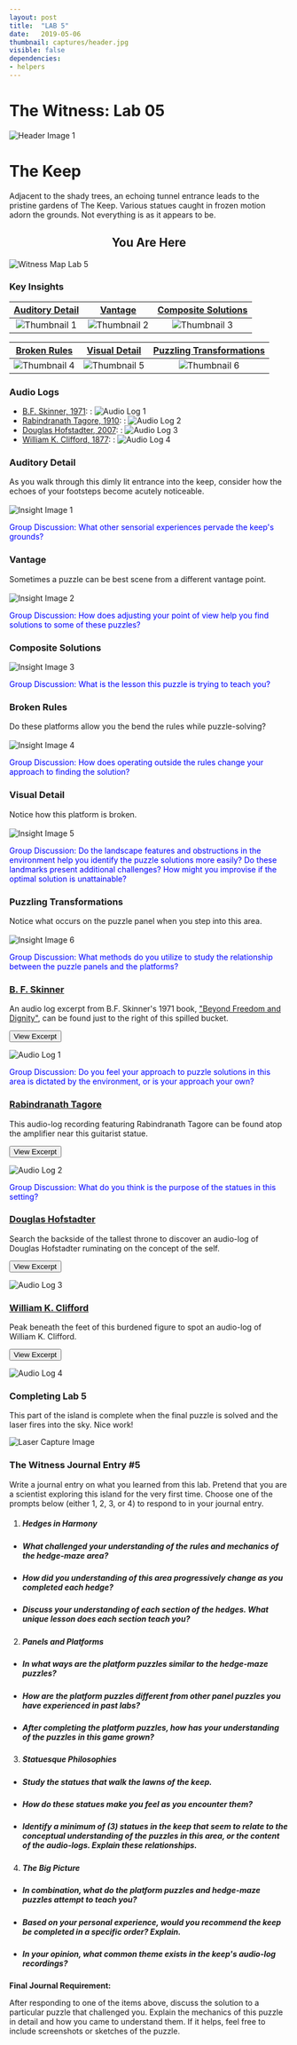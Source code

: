 ```yaml
---
layout: post
title:  "LAB 5"
date:   2019-05-06
thumbnail: captures/header.jpg
visible: false
dependencies:
- helpers
---
```


# **The Witness: Lab 05**

![Header Image 1](captures/header.jpg#header)
# The Keep

Adjacent to the shady trees, an echoing tunnel entrance leads to the pristine gardens of The Keep. Various statues caught in frozen motion adorn the grounds. Not everything is as it appears to be.

## <center>You Are Here</center>

![Witness Map Lab 5](captures/Witness_Map_Lab5.jpg#capture)

### Key Insights

| [Auditory Detail](#auditory-detail) | [Vantage](#vantage) | [Composite Solutions](#composite-solutions) |
|:-:|:-:|:-:|
|![Thumbnail 1](captures/insight_1.jpg#thumbnail)| ![Thumbnail 2](captures/insight_2.jpg#thumbnail)| ![Thumbnail 3](captures/insight_3.jpg#thumbnail)

| [Broken Rules](#broken-rules) | [Visual Detail](#visual-detail) | [Puzzling Transformations](#puzzling-transformations) |
|:-:|:-:|:-:|
|![Thumbnail 4](captures/insight_4.jpg#thumbnail)| ![Thumbnail 5](captures/insight_5.jpg#thumbnail)| ![Thumbnail 6](captures/insight_6.jpg#thumbnail)

### Audio Logs

- [B.F. Skinner, 1971](#b-f-skinner):
: ![Audio Log 1](captures/audio_log_1.jpg#audio_log)
- [Rabindranath Tagore, 1910](#rabindranath-tagore):
: ![Audio Log 2](captures/audio_log_2.jpg#audio_log)
- [Douglas Hofstadter, 2007](#douglas-hofstadter):
: ![Audio Log 3](captures/audio_log_3.jpg#audio_log)
- [William K. Clifford, 1877](#william-k-clifford):
: ![Audio Log 4](captures/audio_log_4.jpg#audio_log)

### Auditory Detail
As you walk through this dimly lit entrance into the keep, consider how the echoes of your footsteps become acutely noticeable.
<br><br>
![Insight Image 1](captures/insight_1.jpg#capture)

<span style="color: blue">Group Discussion: What other sensorial experiences pervade the keep's grounds?</span>

### Vantage
Sometimes a puzzle can be best scene from a different vantage point.
<br><br>
![Insight Image 2](captures/insight_2.jpg#capture)

<span style="color: blue">Group Discussion: How does adjusting your point of view help you find solutions to some of these puzzles?</span>

### Composite Solutions

![Insight Image 3](captures/insight_3.jpg#capture)

<span style="color: blue">Group Discussion: What is the lesson this puzzle is trying to teach you?</span>

### Broken Rules
Do these platforms allow you the bend the rules while puzzle-solving?
<br><br>
![Insight Image 4](captures/insight_4.jpg#capture)

<span style="color: blue">Group Discussion: How does operating outside the rules change your approach to finding the solution?</span>

### Visual Detail
Notice how this platform is broken.
<br><br>
![Insight Image 5](captures/insight_5.jpg#capture)

<span style="color: blue">Group Discussion: Do the landscape features and obstructions in the environment help you identify the puzzle solutions more easily? Do these landmarks present additional challenges? How might you improvise if the optimal solution is unattainable?</span>

### Puzzling Transformations
Notice what occurs on the puzzle panel when you step into this area.
<br><br>
![Insight Image 6](captures/insight_6.jpg#capture)

<span style="color: blue">Group Discussion: What methods do you utilize to study the relationship between the puzzle panels and the platforms?</span>

### [B. F. Skinner](https://psychology.fas.harvard.edu/people/b-f-skinner)

An audio log excerpt from B.F. Skinner's 1971 book, ["Beyond Freedom and Dignity"](https://selfdefinition.org/psychology/BF-Skinner-Beyond-Freedom-&-Dignity-1971.pdf), can be found just to the right of this spilled bucket.

<button onclick="collapseExcerpt1()">View Excerpt</button>

<div id="excerpt1" style="display:none">
"In the traditional view a person is free.
He is autonomous in the sense that his behavior is uncaused...

That view, together with its associated practices,
must be re-examined when a scientific analysis

reveals unexpected controlling relations
between behavior and environment....

By questioning the control exercised by autonomous man
and demonstrating the control exercised by the environment,

a science of behavior also seems to question dignity or worth.

A person is responsible for his behavior,
not only in the sense that he may be
justly blamed or punished when he behaves badly,

but also in the sense that he is to be given credit
and admired for his achievements.

A scientific analysis shifts the credit as well as the blame
to the environment,
and traditional practices can then no longer be justified.

These are sweeping changes,
and those who are committed to traditional theories and practices
naturally resist them....

As the emphasis shifts to the environment,
the individual seems to be exposed
to a new kind of danger.

Who is to construct the controlling environment
and to what end?

Autonomous man presumably controls himself
in accordance with a built-in set of values;
and will it be good for those he controls?

Answers to questions of this sort are said, of course,
to call for value judgements."
<br>---<br>
B.F. Skinner, 1971
</div>

![Audio Log 1](captures/audio_log_1.jpg#capture)

<span style="color: blue">Group Discussion: Do you feel your approach to puzzle solutions in this area is dictated by the environment, or is your approach your own?</span>

### [Rabindranath Tagore](https://www.nobelprize.org/prizes/literature/1913/tagore/biographical/)

This audio-log recording featuring Rabindranath Tagore can be found atop the amplifier near this guitarist statue.

<button onclick="collapseExcerpt2()">View Excerpt</button>

<div id="excerpt2" style="display:none">

I boasted among men that I had known you.

They see your pictures in all works of mine.
They come and ask me, "Who is he?"

I know not how to answer them.
I say, "Indeed, I cannot tell."

They blame me and they go away in scorn.
And you sit there smiling.

I put my tales of you into lasting songs.
The secret gushes out from my heart.

They come and ask me,
"Tell me all your meanings."

I know not how to answer them.
I say, "Ah, who knows what they mean!"

They smile and go away in utter scorn.
And you sit there smiling.
<br>---<br>
Rabindranath Tagore, 1910
</div>

![Audio Log 2](captures/audio_log_2.jpg#capture)

<span style="color: blue">Group Discussion: What do you think is the purpose of the statues in this setting?</span>

### [Douglas Hofstadter](https://en.wikipedia.org/wiki/Douglas_Hofstadter)

Search the backside of the tallest throne to discover an audio-log of Douglas Hofstadter ruminating on the concept of the self.

<button onclick="collapseExcerpt3()">View Excerpt</button>

<div id="excerpt3" style="display:none">

"...Could an 'I' be more like an elusive, receding, shimmering, rainbow than like a tangible[...] pot of gold?"

<br>---<br>
Douglas Hofstadter, 2007
</div>

![Audio Log 3](captures/audio_log_3.jpg#capture)

<!-- <span style="color: blue">Group Discussion: </span> -->

### [William K. Clifford](https://en.wikiquote.org/wiki/William_Kingdon_Clifford)

Peak beneath the feet of this burdened figure to spot an audio-log of William K. Clifford.

<button onclick="collapseExcerpt4()">View Excerpt</button>

<div id="excerpt4" style="display:none">

"...Then [such a man] should have no time to believe."

<br>---<br>
William K. Clifford, 1877
</div>

![Audio Log 4](captures/audio_log_4.jpg#capture)

<!-- <span style="color: blue">Group Discussion: TODO</span> -->


### Completing Lab 5

This part of the island is complete when the final puzzle is solved and the laser fires into the sky. Nice work!

![Laser Capture Image](captures/laser_capture.jpg#capture)

### The Witness Journal Entry #5

Write a journal entry on what you learned from this lab. Pretend that you are a scientist exploring this island for the very first time. Choose one of the prompts below (either 1, 2, 3, or 4) to respond to in your journal entry.

1. ##### **Hedges in Harmony**
  - ##### What challenged your understanding of the rules and mechanics of the hedge-maze area?
  - ##### How did you understanding of this area progressively change as you completed each hedge?
  - ##### Discuss your understanding of each section of the hedges. What unique lesson does each section teach you?

2. ##### **Panels and Platforms**
  - ##### In what ways are the platform puzzles similar to the hedge-maze puzzles?
  - ##### How are the platform puzzles different from other panel puzzles you have experienced in past labs?
  - ##### After completing the platform puzzles, how has your understanding of the puzzles in this game grown?

3. ##### **Statuesque Philosophies**
  - ##### Study the statues that walk the lawns of the keep.
  - ##### How do these statues make you feel as you encounter them?
  - ##### Identify a minimum of (3) statues in the keep that seem to relate to the conceptual understanding of the puzzles in this area, or the content of the audio-logs. Explain these relationships.

4. ##### **The Big Picture**
  - ##### In combination, what do the platform puzzles and hedge-maze puzzles attempt to teach you?
  - ##### Based on your personal experience, would you recommend the keep be completed in a specific order? Explain.
  - ##### In your opinion, what common theme exists in the keep's audio-log recordings? 

**Final Journal Requirement:**

After responding to one of the items above, discuss the solution to a particular puzzle that challenged you. Explain the mechanics of this puzzle in detail and how you came to understand them. If it helps, feel free to include screenshots or sketches of the puzzle.
